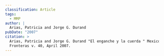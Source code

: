 ```yaml
---
classification: Article
tags:
  - MMP
author: |
  Arias, Patricia and Jorge G. Durand
pubDate: "2007"
citation: >
  Arias, Patricia and Jorge G. Durand "El enganche y la cuerda " Mexico Sin
  Fronteras v. 40, April 2007.
---
```

